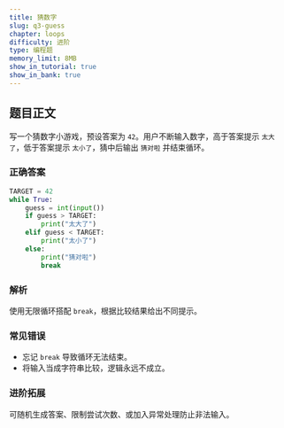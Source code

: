 ```yaml
---
title: 猜数字
slug: q3-guess
chapter: loops
difficulty: 进阶
type: 编程题
memory_limit: 8MB
show_in_tutorial: true
show_in_bank: true
---
```

## 题目正文
写一个猜数字小游戏，预设答案为 `42`。用户不断输入数字，高于答案提示 `太大了`，低于答案提示 `太小了`，猜中后输出 `猜对啦` 并结束循环。

### 正确答案
```python
TARGET = 42
while True:
    guess = int(input())
    if guess > TARGET:
        print("太大了")
    elif guess < TARGET:
        print("太小了")
    else:
        print("猜对啦")
        break
```

### 解析
使用无限循环搭配 `break`，根据比较结果给出不同提示。

### 常见错误
- 忘记 `break` 导致循环无法结束。
- 将输入当成字符串比较，逻辑永远不成立。

### 进阶拓展
可随机生成答案、限制尝试次数、或加入异常处理防止非法输入。
